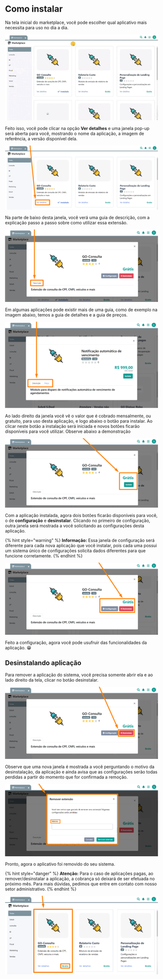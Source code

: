 # Como instalar

Na tela inicial do marketplace, você pode escolher qual aplicativo mais necessita para uso no dia a dia. 

![](/erp-v2/assets/marketplace/tela_marketplace_inicio.gif)

Feito isso, você pode clicar na opção **Ver detalhes** e uma janela pop-up será aberta para você, mostrando o nome da aplicação, a imagem de referência, a versão disponível dela.

![](/erp-v2/assets/marketplace/tela_marketplace_btn_detalhes.png)

Na parte de baixo desta janela, você verá uma guia de descrição, com a explicação passo a passo sobre como utilizar essa extensão.

![](/erp-v2/assets/marketplace/tela_marketplace_app_descricao.png)

Em algumas aplicações pode existir mais de uma guia, como de exemplo na imagem abaixo, temos a guia de detalhes e a guia de preços.

![](/erp-v2/assets/marketplace/tela_marketplace_app_descricao_guias.png)

Ao lado direito da janela você vê o valor que é cobrado mensalmente, ou gratuito, para uso desta aplicação, e logo abaixo o botão para instalar. Ao clicar neste botão a instalação será iniciada e novos botões ficarão disponíveis para você utilizar. Observe abaixo a demonstração

![](/erp-v2/assets/marketplace/tela_marketplace_app_valor.png)

Com a aplicação instalada, agora dois botões ficarão disponíveis para você, o de **configuração** e **desinstalar**. Clicando no primeiro de configuração, outra janela será mostrada a você solicitando as configurações desta aplicação.

{% hint style="warning" %}
**Informação:** Essa janela de configuração será diferente para cada nova aplicação que você instalar, pois cada uma possui um sistema único de configurações solicita dados diferentes para que funcione corretamente.
{% endhint %}

![](/erp-v2/assets/marketplace/tela_marketplace_app_instalado.png)

Feito a configuração, agora você pode usufruir das funcionalidades da aplicação. 😁

## Desinstalando aplicação

Para remover a aplicação do sistema, você precisa somente abrir ela e ao lado direito da tela, clicar no botão desinstalar.

![](/erp-v2/assets/marketplace/tela_marketplace_app_desinstalado.png)

Observe que uma nova janela é mostrada a você perguntando o motivo da desinstalação, da aplicação e ainda avisa que as configurações serão todas perdidas a partir do momento que for confirmada a remoção.

![](/erp-v2/assets/marketplace/tela_marketplace_app_desinstalado_msg.png)

Pronto, agora o aplicativo foi removido do seu sistema.

{% hint style="danger" %}
**Atenção:** Para o caso de aplicações pagas, ao remover/desinstalar a aplicação, a cobrança só deixará de ser efetuada no próximo mês. Para mais dúvidas, pedimos que entre em contato com nosso setor administrativo.
{% endhint %}

![](/erp-v2/assets/marketplace/tela_marketplace_app_visualizando.png)